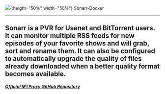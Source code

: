  ![](https://github.com/Sonarr/Sonarr/raw/phantom-develop/Logo/256.png){:height="50%" width="50%"} Sonarr-Docker

---

Sonarr is a PVR for Usenet and BitTorrent users. It can monitor multiple RSS feeds for new episodes of your favorite shows and will grab, sort and rename them. It can also be configured to automatically upgrade the quality of files already downloaded when a better quality format becomes available.
---

##### [Official MTProxy GitHub Repository](https://github.com/TelegramMessenger/MTProxy)
